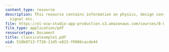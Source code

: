 ```yaml
---
content_type: resource
description: This resource contains information on physics, design considerations,
  signal etc.
file: https://ol-ocw-studio-app-production.s3.amazonaws.com/courses/8-811-particle-physics-ii-fall-2005/518b8713f72611d5e823f0986cacde44_classicalexmple1.pdf
file_type: application/pdf
resourcetype: Document
title: classicalexmple1.pdf
uid: 518b8713-f726-11d5-e823-f0986cacde44
---
```

